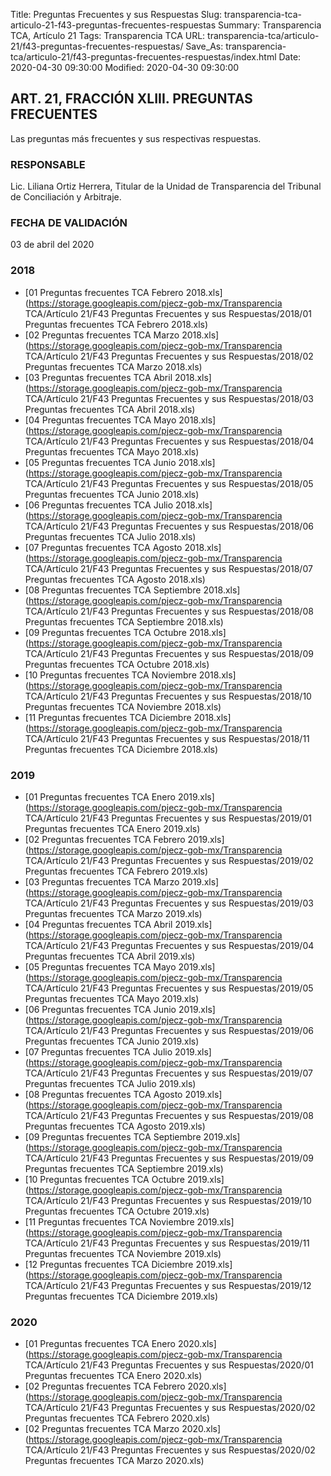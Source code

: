 Title: Preguntas Frecuentes y sus Respuestas
Slug: transparencia-tca-articulo-21-f43-preguntas-frecuentes-respuestas
Summary: Transparencia TCA, Artículo 21
Tags: Transparencia TCA
URL: transparencia-tca/articulo-21/f43-preguntas-frecuentes-respuestas/
Save_As: transparencia-tca/articulo-21/f43-preguntas-frecuentes-respuestas/index.html
Date: 2020-04-30 09:30:00
Modified: 2020-04-30 09:30:00


## ART. 21, FRACCIÓN XLIII. PREGUNTAS FRECUENTES

Las preguntas más frecuentes y sus respectivas respuestas.


### RESPONSABLE

Lic. Liliana Ortiz Herrera, Titular de la Unidad de Transparencia del Tribunal de Conciliación y Arbitraje.


### FECHA DE VALIDACIÓN

03 de abril del 2020



### 2018


* [01 Preguntas frecuentes TCA Febrero 2018.xls](https://storage.googleapis.com/pjecz-gob-mx/Transparencia TCA/Artículo 21/F43 Preguntas Frecuentes y sus Respuestas/2018/01 Preguntas frecuentes TCA Febrero 2018.xls)
* [02 Preguntas frecuentes TCA Marzo 2018.xls](https://storage.googleapis.com/pjecz-gob-mx/Transparencia TCA/Artículo 21/F43 Preguntas Frecuentes y sus Respuestas/2018/02 Preguntas frecuentes TCA Marzo 2018.xls)
* [03 Preguntas frecuentes TCA Abril 2018.xls](https://storage.googleapis.com/pjecz-gob-mx/Transparencia TCA/Artículo 21/F43 Preguntas Frecuentes y sus Respuestas/2018/03 Preguntas frecuentes TCA Abril 2018.xls)
* [04 Preguntas frecuentes TCA Mayo 2018.xls](https://storage.googleapis.com/pjecz-gob-mx/Transparencia TCA/Artículo 21/F43 Preguntas Frecuentes y sus Respuestas/2018/04 Preguntas frecuentes TCA Mayo 2018.xls)
* [05 Preguntas frecuentes TCA Junio 2018.xls](https://storage.googleapis.com/pjecz-gob-mx/Transparencia TCA/Artículo 21/F43 Preguntas Frecuentes y sus Respuestas/2018/05 Preguntas frecuentes TCA Junio 2018.xls)
* [06 Preguntas frecuentes TCA Julio 2018.xls](https://storage.googleapis.com/pjecz-gob-mx/Transparencia TCA/Artículo 21/F43 Preguntas Frecuentes y sus Respuestas/2018/06 Preguntas frecuentes TCA Julio 2018.xls)
* [07 Preguntas frecuentes TCA Agosto 2018.xls](https://storage.googleapis.com/pjecz-gob-mx/Transparencia TCA/Artículo 21/F43 Preguntas Frecuentes y sus Respuestas/2018/07 Preguntas frecuentes TCA Agosto 2018.xls)
* [08 Preguntas frecuentes TCA Septiembre 2018.xls](https://storage.googleapis.com/pjecz-gob-mx/Transparencia TCA/Artículo 21/F43 Preguntas Frecuentes y sus Respuestas/2018/08 Preguntas frecuentes TCA Septiembre 2018.xls)
* [09 Preguntas frecuentes TCA Octubre 2018.xls](https://storage.googleapis.com/pjecz-gob-mx/Transparencia TCA/Artículo 21/F43 Preguntas Frecuentes y sus Respuestas/2018/09 Preguntas frecuentes TCA Octubre 2018.xls)
* [10 Preguntas frecuentes TCA Noviembre 2018.xls](https://storage.googleapis.com/pjecz-gob-mx/Transparencia TCA/Artículo 21/F43 Preguntas Frecuentes y sus Respuestas/2018/10 Preguntas frecuentes TCA Noviembre 2018.xls)
* [11 Preguntas frecuentes TCA Diciembre 2018.xls](https://storage.googleapis.com/pjecz-gob-mx/Transparencia TCA/Artículo 21/F43 Preguntas Frecuentes y sus Respuestas/2018/11 Preguntas frecuentes TCA Diciembre 2018.xls)


### 2019


* [01 Preguntas frecuentes TCA Enero 2019.xls](https://storage.googleapis.com/pjecz-gob-mx/Transparencia TCA/Artículo 21/F43 Preguntas Frecuentes y sus Respuestas/2019/01 Preguntas frecuentes TCA Enero 2019.xls)
* [02 Preguntas frecuentes TCA Febrero 2019.xls](https://storage.googleapis.com/pjecz-gob-mx/Transparencia TCA/Artículo 21/F43 Preguntas Frecuentes y sus Respuestas/2019/02 Preguntas frecuentes TCA Febrero 2019.xls)
* [03 Preguntas frecuentes TCA Marzo 2019.xls](https://storage.googleapis.com/pjecz-gob-mx/Transparencia TCA/Artículo 21/F43 Preguntas Frecuentes y sus Respuestas/2019/03 Preguntas frecuentes TCA Marzo 2019.xls)
* [04 Preguntas frecuentes TCA Abril 2019.xls](https://storage.googleapis.com/pjecz-gob-mx/Transparencia TCA/Artículo 21/F43 Preguntas Frecuentes y sus Respuestas/2019/04 Preguntas frecuentes TCA Abril 2019.xls)
* [05 Preguntas frecuentes TCA Mayo 2019.xls](https://storage.googleapis.com/pjecz-gob-mx/Transparencia TCA/Artículo 21/F43 Preguntas Frecuentes y sus Respuestas/2019/05 Preguntas frecuentes TCA Mayo 2019.xls)
* [06 Preguntas frecuentes TCA Junio 2019.xls](https://storage.googleapis.com/pjecz-gob-mx/Transparencia TCA/Artículo 21/F43 Preguntas Frecuentes y sus Respuestas/2019/06 Preguntas frecuentes TCA Junio 2019.xls)
* [07 Preguntas frecuentes TCA Julio 2019.xls](https://storage.googleapis.com/pjecz-gob-mx/Transparencia TCA/Artículo 21/F43 Preguntas Frecuentes y sus Respuestas/2019/07 Preguntas frecuentes TCA Julio 2019.xls)
* [08 Preguntas frecuentes TCA Agosto 2019.xls](https://storage.googleapis.com/pjecz-gob-mx/Transparencia TCA/Artículo 21/F43 Preguntas Frecuentes y sus Respuestas/2019/08 Preguntas frecuentes TCA Agosto 2019.xls)
* [09 Preguntas frecuentes TCA Septiembre 2019.xls](https://storage.googleapis.com/pjecz-gob-mx/Transparencia TCA/Artículo 21/F43 Preguntas Frecuentes y sus Respuestas/2019/09 Preguntas frecuentes TCA Septiembre 2019.xls)
* [10 Preguntas frecuentes TCA Octubre 2019.xls](https://storage.googleapis.com/pjecz-gob-mx/Transparencia TCA/Artículo 21/F43 Preguntas Frecuentes y sus Respuestas/2019/10 Preguntas frecuentes TCA Octubre 2019.xls)
* [11 Preguntas frecuentes TCA Noviembre 2019.xls](https://storage.googleapis.com/pjecz-gob-mx/Transparencia TCA/Artículo 21/F43 Preguntas Frecuentes y sus Respuestas/2019/11 Preguntas frecuentes TCA Noviembre 2019.xls)
* [12 Preguntas frecuentes TCA Diciembre 2019.xls](https://storage.googleapis.com/pjecz-gob-mx/Transparencia TCA/Artículo 21/F43 Preguntas Frecuentes y sus Respuestas/2019/12 Preguntas frecuentes TCA Diciembre 2019.xls)


### 2020


* [01 Preguntas frecuentes TCA Enero 2020.xls](https://storage.googleapis.com/pjecz-gob-mx/Transparencia TCA/Artículo 21/F43 Preguntas Frecuentes y sus Respuestas/2020/01 Preguntas frecuentes TCA Enero 2020.xls)
* [02 Preguntas frecuentes TCA Febrero 2020.xls](https://storage.googleapis.com/pjecz-gob-mx/Transparencia TCA/Artículo 21/F43 Preguntas Frecuentes y sus Respuestas/2020/02 Preguntas frecuentes TCA Febrero 2020.xls)
* [02 Preguntas frecuentes TCA Marzo 2020.xls](https://storage.googleapis.com/pjecz-gob-mx/Transparencia TCA/Artículo 21/F43 Preguntas Frecuentes y sus Respuestas/2020/02 Preguntas frecuentes TCA Marzo 2020.xls)



